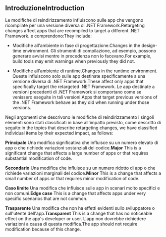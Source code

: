 ## <a name="introduction"></a><span data-ttu-id="e4e2d-101">Introduzione</span><span class="sxs-lookup"><span data-stu-id="e4e2d-101">Introduction</span></span>
<span data-ttu-id="e4e2d-102">Le modifiche di reindirizzamento influiscono sulle app che vengono ricompilate per una versione diversa di .NET Framework.</span><span class="sxs-lookup"><span data-stu-id="e4e2d-102">Retargeting changes affect apps that are recompiled to target a different .NET Framework.</span></span> <span data-ttu-id="e4e2d-103">e comprendono:</span><span class="sxs-lookup"><span data-stu-id="e4e2d-103">They include:</span></span>

* <span data-ttu-id="e4e2d-104">Modifiche all'ambiente in fase di progettazione.</span><span class="sxs-lookup"><span data-stu-id="e4e2d-104">Changes in the design-time environment.</span></span> <span data-ttu-id="e4e2d-105">Gli strumenti di compilazione, ad esempio, possono generare avvisi mentre in precedenza non lo facevano.</span><span class="sxs-lookup"><span data-stu-id="e4e2d-105">For example, build tools may emit warnings when previously they did not.</span></span>

* <span data-ttu-id="e4e2d-106">Modifiche all'ambiente di runtime.</span><span class="sxs-lookup"><span data-stu-id="e4e2d-106">Changes in the runtime environment.</span></span> <span data-ttu-id="e4e2d-107">Queste influiscono solo sulle app destinate specificamente a una versione diversa di .NET Framework.</span><span class="sxs-lookup"><span data-stu-id="e4e2d-107">These affect only apps that specifically target the retargeted .NET Framework.</span></span> <span data-ttu-id="e4e2d-108">Le app destinate a versioni precedenti di .NET Framework si comportano come se venissero eseguite in tali versioni.</span><span class="sxs-lookup"><span data-stu-id="e4e2d-108">Apps that target previous versions of the .NET Framework behave as they did when running under those versions.</span></span>

<span data-ttu-id="e4e2d-109">Negli argomenti che descrivono le modifiche di reindirizzamento i singoli elementi sono stati classificati in base all'impatto previsto, come descritto di seguito:</span><span class="sxs-lookup"><span data-stu-id="e4e2d-109">In the topics that describe retargeting changes, we have classified individual items by their expected impact, as follows:</span></span>

<span data-ttu-id="e4e2d-110">**Principale** Una modifica significativa che influisce su un numero elevato di app o che richiede variazioni sostanziali del codice.</span><span class="sxs-lookup"><span data-stu-id="e4e2d-110">**Major** This is a significant change that affects a large number of apps or that requires substantial modification of code.</span></span>

<span data-ttu-id="e4e2d-111">**Secondario** Una modifica che influisce su un numero ridotto di app o che richiede variazioni marginali del codice.</span><span class="sxs-lookup"><span data-stu-id="e4e2d-111">**Minor** This is a change that affects a small number of apps or that requires minor modification of code.</span></span>

<span data-ttu-id="e4e2d-112">**Caso limite** Una modifica che influisce sulle app in scenari molto specifici e non comuni.</span><span class="sxs-lookup"><span data-stu-id="e4e2d-112">**Edge case** This is a change that affects apps under very specific scenarios that are not common.</span></span>

<span data-ttu-id="e4e2d-113">**Trasparente** Una modifica che non ha effetti evidenti sullo sviluppatore o sull'utente dell'app.</span><span class="sxs-lookup"><span data-stu-id="e4e2d-113">**Transparent** This is a change that has no noticeable effect on the app's developer or user.</span></span> <span data-ttu-id="e4e2d-114">L'app non dovrebbe richiedere variazioni a causa di questa modifica.</span><span class="sxs-lookup"><span data-stu-id="e4e2d-114">The app should not require modification because of this change.</span></span>
